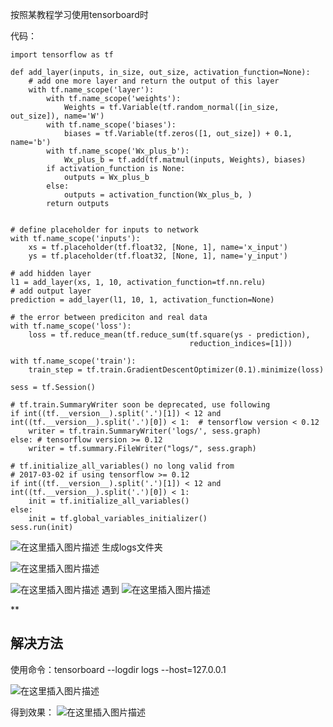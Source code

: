 按照某教程学习使用tensorboard时

代码：


    import tensorflow as tf
  
    def add_layer(inputs, in_size, out_size, activation_function=None):
        # add one more layer and return the output of this layer
        with tf.name_scope('layer'):
            with tf.name_scope('weights'):
                Weights = tf.Variable(tf.random_normal([in_size, out_size]), name='W')
            with tf.name_scope('biases'):
                biases = tf.Variable(tf.zeros([1, out_size]) + 0.1, name='b')
            with tf.name_scope('Wx_plus_b'):
                Wx_plus_b = tf.add(tf.matmul(inputs, Weights), biases)
            if activation_function is None:
                outputs = Wx_plus_b
            else:
                outputs = activation_function(Wx_plus_b, )
            return outputs
     
     
    # define placeholder for inputs to network
    with tf.name_scope('inputs'):
        xs = tf.placeholder(tf.float32, [None, 1], name='x_input')
        ys = tf.placeholder(tf.float32, [None, 1], name='y_input')
     
    # add hidden layer
    l1 = add_layer(xs, 1, 10, activation_function=tf.nn.relu)
    # add output layer
    prediction = add_layer(l1, 10, 1, activation_function=None)
     
    # the error between prediciton and real data
    with tf.name_scope('loss'):
        loss = tf.reduce_mean(tf.reduce_sum(tf.square(ys - prediction),
                                            reduction_indices=[1]))
     
    with tf.name_scope('train'):
        train_step = tf.train.GradientDescentOptimizer(0.1).minimize(loss)
     
    sess = tf.Session()
     
    # tf.train.SummaryWriter soon be deprecated, use following
    if int((tf.__version__).split('.')[1]) < 12 and int((tf.__version__).split('.')[0]) < 1:  # tensorflow version < 0.12
        writer = tf.train.SummaryWriter('logs/', sess.graph)
    else: # tensorflow version >= 0.12
        writer = tf.summary.FileWriter("logs/", sess.graph)
     
    # tf.initialize_all_variables() no long valid from
    # 2017-03-02 if using tensorflow >= 0.12
    if int((tf.__version__).split('.')[1]) < 12 and int((tf.__version__).split('.')[0]) < 1:
        init = tf.initialize_all_variables()
    else:
        init = tf.global_variables_initializer()
    sess.run(init)


![在这里插入图片描述](https://img-blog.csdnimg.cn/20190109154947548.png)
生成logs文件夹

![在这里插入图片描述](https://img-blog.csdnimg.cn/20190109155044476.png)


![在这里插入图片描述](https://img-blog.csdnimg.cn/2019010915411348.png)
遇到
![在这里插入图片描述](https://img-blog.csdnimg.cn/20190109154339543.png?x-oss-process=image/watermark,type_ZmFuZ3poZW5naGVpdGk,shadow_10,text_aHR0cHM6Ly9ibG9nLmNzZG4ubmV0L3dlaXhpbl80NDEzNTI4Mg==,size_16,color_FFFFFF,t_70)

**

## 解决方法

使用命令：tensorboard --logdir logs --host=127.0.0.1

![在这里插入图片描述](https://img-blog.csdnimg.cn/20190109154440198.png)

得到效果：
![在这里插入图片描述](https://img-blog.csdnimg.cn/20190109154510782.png?x-oss-process=image/watermark,type_ZmFuZ3poZW5naGVpdGk,shadow_10,text_aHR0cHM6Ly9ibG9nLmNzZG4ubmV0L3dlaXhpbl80NDEzNTI4Mg==,size_16,color_FFFFFF,t_70)
